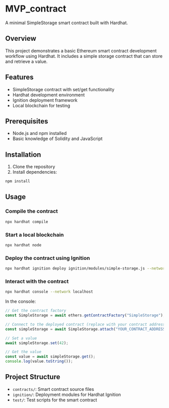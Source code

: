 # MVP_contract

A minimal SimpleStorage smart contract built with Hardhat.

## Overview

This project demonstrates a basic Ethereum smart contract development workflow using Hardhat. It includes a simple storage contract that can store and retrieve a value.

## Features

- SimpleStorage contract with set/get functionality
- Hardhat development environment
- Ignition deployment framework
- Local blockchain for testing

## Prerequisites

- Node.js and npm installed
- Basic knowledge of Solidity and JavaScript

## Installation

1. Clone the repository
2. Install dependencies:
```bash
npm install
```

## Usage

### Compile the contract

```bash
npx hardhat compile
```

### Start a local blockchain

```bash
npx hardhat node
```

### Deploy the contract using Ignition

```bash
npx hardhat ignition deploy ignition/modules/simple-storage.js --network localhost
```

### Interact with the contract

```bash
npx hardhat console --network localhost
```

In the console:
```javascript
// Get the contract factory
const SimpleStorage = await ethers.getContractFactory("SimpleStorage");

// Connect to the deployed contract (replace with your contract address)
const simpleStorage = await SimpleStorage.attach("YOUR_CONTRACT_ADDRESS");

// Set a value
await simpleStorage.set(42);

// Get the value
const value = await simpleStorage.get();
console.log(value.toString());
```

## Project Structure

- `contracts/`: Smart contract source files
- `ignition/`: Deployment modules for Hardhat Ignition
- `test/`: Test scripts for the smart contract
